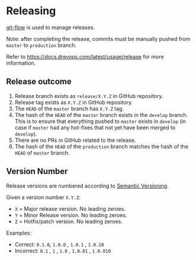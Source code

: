 # Releasing

[git-flow](https://danielkummer.github.io/git-flow-cheatsheet/) is used to
manage releases.

Note: after completing the release, commits must be manually pushed
from `master` to `production` branch.

Refer to https://docs.drevops.com/latest/usage/release for more information.

## Release outcome

1. Release branch exists as `release/X.Y.Z` in GitHub repository.
2. Release tag exists as `X.Y.Z` in GitHub repository.
3. The `HEAD` of the `master` branch has `X.Y.Z` tag.
4. The hash of the `HEAD` of the `master` branch exists in the `develop` branch.
   This is to ensure that everything pushed to `master` exists in `develop` (in
   case if `master` had any hot-fixes that not yet have been merged
   to `develop`).
5. There are no PRs in GitHub related to the release.
6. The hash of the `HEAD` of the `production` branch matches the hash of
   the `HEAD` of `master` branch.

## Version Number

Release versions are numbered according to [Semantic Versioning](https://semver.org/).

Given a version number `X.Y.Z`:

* `X` = Major release version. No leading zeroes.
* `Y` = Minor Release version. No leading zeroes.
* `Z` = Hotfix/patch version. No leading zeroes.

Examples:

* Correct: `0.1.0`, `1.0.0` , `1.0.1` , `1.0.10`
* Incorrect: `0.1` , `1` , `1.0` , `1.0.01` , `1.0.010`
